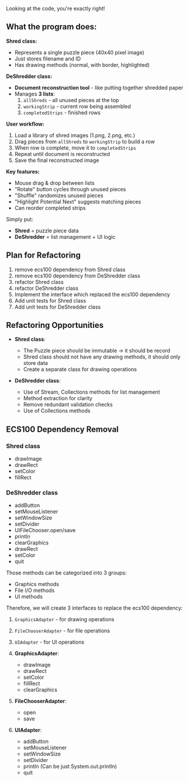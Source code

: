 Looking at the code, you're exactly right!

## What the program does:

**Shred class:**
- Represents a single puzzle piece (40x40 pixel image)
- Just stores filename and ID
- Has drawing methods (normal, with border, highlighted)

**DeShredder class:**
- **Document reconstruction tool** - like putting together shredded paper
- Manages **3 lists**:
  1. `allShreds` - all unused pieces at the top
  2. `workingStrip` - current row being assembled
  3. `completedStrips` - finished rows

**User workflow:**
1. Load a library of shred images (1.png, 2.png, etc.)
2. Drag pieces from `allShreds` to `workingStrip` to build a row
3. When row is complete, move it to `completedStrips`
4. Repeat until document is reconstructed
5. Save the final reconstructed image

**Key features:**
- Mouse drag & drop between lists
- "Rotate" button cycles through unused pieces
- "Shuffle" randomizes unused pieces
- "Highlight Potential Next" suggests matching pieces
- Can reorder completed strips

Simply put:
- **Shred** = puzzle piece data
- **DeShredder** = list management + UI logic

## Plan for Refactoring

1. remove ecs100 dependency from Shred class
2. remove ecs100 dependency from DeShredder class
3. refactor Shred class
4. refactor DeShredder class
5. Implement the interface which replaced the ecs100 dependency
6. Add unit tests for Shred class
7. Add unit tests for DeShredder class

## Refactoring Opportunities

- **Shred class**:
    - The Puzzle piece should be immutable -> it should be record
    - Shred class should not have any drawing methods, it should only store data
    - Create a separate class for drawing operations

- **DeShredder class**:
    - Use of Stream, Collections methods for list management
    - Method extraction for clarity
    - Remove redundant validation checks
    - Use of Collections methods


## ECS100 Dependency Removal

### Shred class
- drawImage
- drawRect
- setColor
- fillRect

### DeShredder class
- addButton
- setMouseListener
- setWindowSize
- setDivider
- UIFileChooser.open/save
- println
- clearGraphics
- drawRect
- setColor
- quit

Those methods can be categorized into 3 groups:
- Graphics methods
- File I/O methods
- UI methods

Therefore, we will create 3 interfaces to replace the ecs100 dependency:
1. `GraphicsAdapter` - for drawing operations
2. `FileChooserAdapter` - for file operations
3. `UIAdapter` - for UI operations

1. **GraphicsAdapter**:
    - drawImage
    - drawRect
    - setColor
    - fillRect
    - clearGraphics

2. **FileChooserAdapter**:
    - open
    - save

3. **UIAdapter**:
    - addButton
    - setMouseListener
    - setWindowSize
    - setDivider
    - println (Can be just System.out.println)
    - quit
